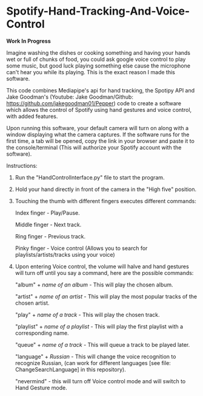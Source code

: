 # Spotify-Hand-Tracking-And-Voice-Control

******Work In Progress******

Imagine washing the dishes or cooking something and having your hands wet or full of chunks of food, you could ask google voice control to play some music, but good luck playing something else cause the microphone can't hear you while its playing.
This is the exact reason I made this software.

This code combines Mediapipe's api for hand tracking, the Spotipy API and Jake Goodman's (Youtube: Jake Goodman/Github: https://github.com/jakegoodman01/Pepper) code to create a software which allows the control of Spotify using hand gestures and voice control, with added features.

Upon running this software, your default camera will turn on along with a window displaying what the camera captures.
If the software runs for the first time, a tab will be opened, copy the link in your browser and paste it to the console/terminal (This will authorize your Spotify account with the software).

Instructions:
1. Run the "HandControlInterface.py" file to start the program.
2. Hold your hand directly in front of the camera in the "High five" position.
3. Touching the thumb with different fingers executes different commands:

   Index finger - Play/Pause.

   Middle finger - Next track.

   Ring finger - Previous track.

   Pinky finger - Voice control (Allows you to search for playlists/artists/tracks using your voice)
  
4. Upon entering Voice control, the volume will halve and hand gestures will turn off until you say a command, here are the possible commands:

   "album" + *name of an album* - This will play the chosen album.
   
   "artist" + *name of an artist* - This will play the most popular tracks of the chosen artist.
   
   "play" + *name of a track* - This will play the chosen track.
   
   "playlist" + *name of a playlist* - This will play the first playlist with a corresponding name.
   
   "queue" + *name of a track* - This will queue a track to be played later.
   
   "language" + *Russian* - This will change the voice recognition to recognize Russian, (can work for different languages [see file: ChangeSearchLanguage] in this repository).
   
   "nevermind" - this will turn off Voice control mode and will switch to Hand Gesture mode.
